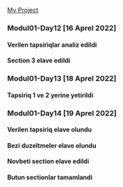 [My Project](https://faridheydarli.github.io)

### Modul01-Day12 [16 Aprel 2022]

#### Verilen tapsiriqlar analiz edildi

#### Section 3 elave edildi

### Modul01-Day13 [18 Aprel 2022]

#### Tapsiriq 1 ve 2 yerine yetirildi

### Modul01-Day14 [19 Aprel 2022]

#### Verilen tapsiriq elave olundu

#### Bezi duzeltmeler elave olundu

#### Novbeti section elave edildi

#### Butun sectionlar tamamlandi